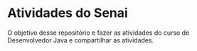 # Atividades do Senai
O objetivo desse repositório e fazer as atividades do curso de Desenvolvedor Java e compartilhar as atividades.

